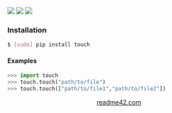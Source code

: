 <!--
https://readme42.com
-->


[![](https://img.shields.io/pypi/v/touch.svg?maxAge=3600)](https://pypi.org/project/touch/)
[![](https://img.shields.io/badge/License-Unlicense-blue.svg?longCache=True)](https://unlicense.org/)
[![](https://github.com/andrewp-as-is/touch.py/workflows/tests42/badge.svg)](https://github.com/andrewp-as-is/touch.py/actions)

### Installation
```bash
$ [sudo] pip install touch
```

#### Examples
```python
>>> import touch
>>> touch.touch("path/to/file")
>>> touch.touch(["path/to/file1","path/to/file2"])
```

<p align="center">
    <a href="https://readme42.com/">readme42.com</a>
</p>